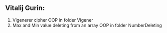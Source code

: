 ## Vitalij Gurin:
1) Vigenerer cipher OOP in folder Vigener
2) Max and Min value deleting from an array OOP in folder NumberDeleting
